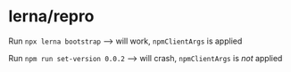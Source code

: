 # lerna/repro

Run `npx lerna bootstrap` --> will work, `npmClientArgs` is applied

Run `npm run set-version 0.0.2` --> will crash, `npmClientArgs` is _not_ applied
